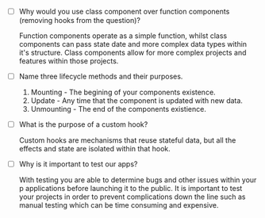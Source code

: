 - [ ] Why would you use class component over function components (removing hooks from the question)?
    
    Function components operate as a simple function, whilst class components can pass state date and more complex data types within it's structure. Class components allow for more complex projects and features within those projects.

- [ ] Name three lifecycle methods and their purposes.

    1. Mounting - The begining of your components existence.
    2. Update - Any time that the component is updated with new data.
    3. Unmounting - The end of the components existience.

- [ ] What is the purpose of a custom hook?
     
     Custom hooks are mechanisms that reuse stateful data, but all the effects and state are isolated within that hook.

- [ ] Why is it important to test our apps?
    
    With testing you are able to determine bugs and other issues within your p
applications before launching it to the public. It is important to test your projects in order to prevent complications down the line such as manual testing which can be time consuming and expensive.